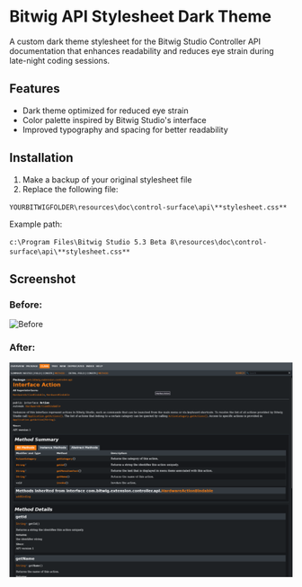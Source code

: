 # Bitwig API Stylesheet Dark Theme

A custom dark theme stylesheet for the Bitwig Studio Controller API documentation that enhances readability and reduces eye strain during late-night coding sessions.

## Features

- Dark theme optimized for reduced eye strain
- Color palette inspired by Bitwig Studio's interface
- Improved typography and spacing for better readability

## Installation

1. Make a backup of your original stylesheet file
2. Replace the following file:

`YOURBITWIGFOLDER\resources\doc\control-surface\api\**stylesheet.css**`

Example path:

`c:\Program Files\Bitwig Studio 5.3 Beta 8\resources\doc\control-surface\api\**stylesheet.css**`

## Screenshot

### Before:
![Before](image.png)

### After:
![After](after.png)


